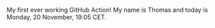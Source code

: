 My first ever working GitHub Action!
My name is Thomas and today is Monday, 20 November, 19:05 CET. 
